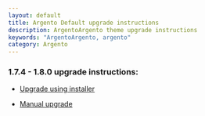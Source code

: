 ```yaml
---
layout: default
title: Argento Default upgrade instructions
description: ArgentoArgento theme upgrade instructions
keywords: "ArgentoArgento, argento"
category: Argento
---
```


### 1.7.4 - 1.8.0 upgrade instructions:

- [Upgrade using installer](/m1/argento/default/upgrade-instructions/1.7.4-1.8.0-installer-upgrade)

- [Manual upgrade](/m1/argento/default/upgrade-instructions/1.7.4-1.8.0-manual-upgrade)
